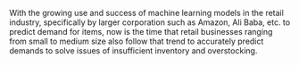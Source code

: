 With the growing use and success of machine learning models in the retail industry, specifically by 
larger corporation such as Amazon, Ali Baba, etc. to predict demand for items, now is the time that retail
businesses ranging from small to medium size also follow that trend to accurately predict demands to solve issues 
of insufficient inventory and overstocking.   

